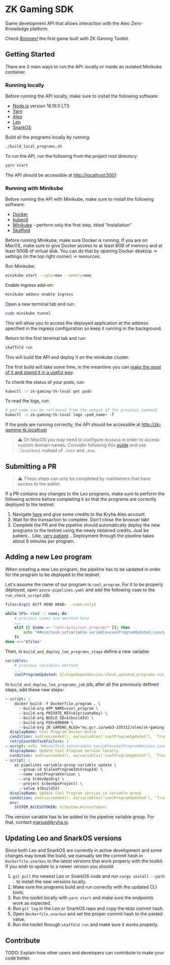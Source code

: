 # ZK Gaming SDK

Game development API that allows interaction with the Aleo Zero-Knowledge platform.

Check [Boloney!](https://github.com/Kryha/boloney) the first game built with ZK Gaming Toolkit.

## Getting Started

There are 2 main ways to run the API: locally or inside an isolated Minikube container.

### Running locally

Before running the API locally, make sure to install the following software:

- [Node.js](https://nodejs.org/en) version 18.16.0 LTS
- [Yarn](https://yarnpkg.com/getting-started/install)
- [Aleo](https://github.com/AleoHQ/aleo#2-build-guide)
- [Leo](https://github.com/AleoHQ/leo#2-build-guide)
- [SnarkOS](https://github.com/AleoHQ/snarkOS#22-installation)

Build all the programs locally by running:

```bash
./build_local_programs.sh
```

To run the API, run the following from the project root directory:

```bash
yarn start
```

The API should be accessible at <http://localhost:5001>

### Running with Minikube

Before running the API with Minikube, make sure to install the following software:

- [Docker](https://docs.docker.com/engine/install/)
- [kubectl](https://kubernetes.io/docs/tasks/tools/#kubectl)
- [Minikube](https://minikube.sigs.k8s.io/docs/start/) - perform only the first step, titled "Installation"
- [Skaffold](https://skaffold.dev/docs/install/)

Before running Minikube, make sure Docker is running. If you are on MacOS, make sure to give Docker access to at least 8GB of memory and at least 50GB of virtual disk. You can do that by opening Docker desktop -> settings (in the top right corner) -> resources.

Run Minikube:

```bash
minikube start --cpus=max --memory=max
```

Enable ingress add-on:

```bash
minikube addons enable ingress
```

Open a new terminal tab and run:

```bash
sudo minikube tunnel
```

This will allow you to access the deployed application at the address specified in the ingress configuration so keep it running in the background.

Return to the first terminal tab and run:

```bash
skaffold run
```

This will build the API and deploy it on the minikube cluster.

The first build will take some time, in the meantime you can [make the most of it and spend it in a useful way](https://theuselessweb.com/).

To check the status of your pods, run:

```bash
kubectl -n zk-gaming-tk-local get pods
```

To read the logs, run:

```bash
# pod_name can be retrieved from the output of the previous command
kubectl -n zk-gaming-tk-local logs <pod_name> -f
```

If the pods are running correctly, the API should be accessible at <http://zk-gaming-tk.localhost>

> ⚠️ On MacOS you may need to configure `dnsmasq` in order to access custom domain names. Consider following this [guide](https://www.stevenrombauts.be/2018/01/use-dnsmasq-instead-of-etc-hosts/#2-only-send-test-and-box-queries-to-dnsmasq) and use `.localhost` instead of `.test` and `.box`.

## Submitting a PR

> ⚠️ These steps can only be completed by maintainers that have access to the wallet.

If a PR contains any changes to the Leo programs, make sure to perform the following actions before completing it so that the programs are correctly deployed to the testnet:

1. Navigate [here](https://demo.leo.app/faucet) and give some credits to the Kryha Aleo account.
2. Wait for the transaction to complete. Don't close the browser tab!
3. Complete the PR and the pipeline should automatically deploy the new programs to the testnet using the newly obtained credits. Just be patient... Like, [very patient](https://youtu.be/xNjyG8S4_kI)... Deployment through the pipeline takes about 8 minutes per program.

## Adding a new Leo program

When creating a new Leo program, the pipeline has to be updated in order for the program to be deployed to the testnet.

Let's assume the name of our program is `cool_program`. For it to be properly deployed, open `azure-pipelines.yaml` and add the following case to the `run_check_script` job:

```sh
files=$(git diff HEAD HEAD~ --name-only)

while IFS= read -r name; do
    # previous cases are omitted here
    ...
    elif [[ $name =~ ^contracts/cool_program/* ]]; then
        echo "##vso[task.setvariable variable=coolProgramUpdated;isoutput=true]True"
    fi
done <<<"$files"
```

Then, in `build_and_deploy_leo_programs_stage` define a new variable:

```yaml
variables:
    # previous variables omitted
    ...
    coolProgramUpdated: $[stageDependencies.check_updated_programs.run_check_script.outputs['UpdatedPrograms.coolProgramUpdated']]
```

In `build_and_deploy_leo_programs_job` job, after all the previously defined steps, add these new steps:

```yaml
- script: |
    docker build -f Dockerfile.program . \
      --build-arg APP_NAME=cool_program \
      --build-arg PRIVATE_KEY=$(privateKey) \
      --build-arg BUILD_ID=$(buildId) \
      --build-arg FEE=600000 \
      --build-arg ZK_GAMING_ALEO="eu.gcr.io/web3-335312/aleo/zk-gaming-snarkos:latest"
  displayName: Cool Program Docker build
  condition: and(succeeded(), eq(variables['coolProgramUpdated'], 'True'))
  retryCountOnTaskFailure: 3
- script: echo "##vso[task.setvariable variable=coolProgramVersion;isoutput=true]$(buildId)"
  displayName: Update Cool Program version locally
  condition: and(succeeded(), eq(variables['coolProgramUpdated'], 'True'))
- script: |
    az pipelines variable-group variable update \
      --group-id $(aleoProgramIdsGroupId) \
      --name coolProgramVersion \
      --org $(devOpsOrg) \
      --project $(devOpsProject) \
      --value $(buildId)
  displayName: Update Cool Program version in variable group
  condition: and(succeeded(), eq(variables['coolProgramUpdated'], 'True'))
  env:
    SYSTEM_ACCESSTOKEN: $(System.AccessToken)
```

The version variable has to be added to the pipeline variable group. For that, contact marius@kryha.io.

## Updating Leo and SnarkOS versions

Since both Leo and SnarkOS are currently in active development and some changes may break the build, we manually set the commit hash in `Dockerfile.snarkos` to the latest versions that work properly with the toolkit. If you wish to update to a newer version you should:

1. `git pull` the newest Leo or SnarkOS code and run `cargo install --path .` to install the new versions locally.
2. Make sure the programs build and run correctly with the updated CLI tools.
3. Run the toolkit locally with `yarn start` and make sure the endpoints work as expected.
4. Run `git log` in the Leo or SnarkOS repo and copy the `HEAD` commit hash.
5. Open `Dockerfile.snarkos` and set the proper commit hash to the pasted value.
6. Run the toolkit through `skaffold run` and make sure it works properly.

## Contribute

TODO: Explain how other users and developers can contribute to make your code better.
